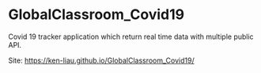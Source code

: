 # GlobalClassroom_Covid19

Covid 19 tracker application which return real time data with multiple public API.

Site: https://ken-liau.github.io/GlobalClassroom_Covid19/
